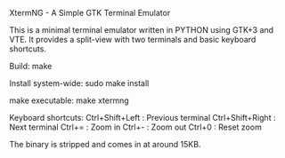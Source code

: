 ﻿XtermNG - A Simple GTK Terminal Emulator

This is a minimal terminal emulator written in PYTHON using GTK+3 and VTE.
It provides a split-view with two terminals and basic keyboard shortcuts.

Build:
	make

Install system-wide:
	sudo make install

make executable:
	make xtermng

Keyboard shortcuts:
	Ctrl+Shift+Left  : Previous terminal
	Ctrl+Shift+Right : Next terminal
	Ctrl+=           : Zoom in
	Ctrl+-           : Zoom out
	Ctrl+0           : Reset zoom

The binary is stripped and comes in at around 15KB.
